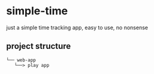 # simple-time

just a simple time tracking app, easy to use, no nonsense

## project structure

```
└── web-app
   └──> play app
```